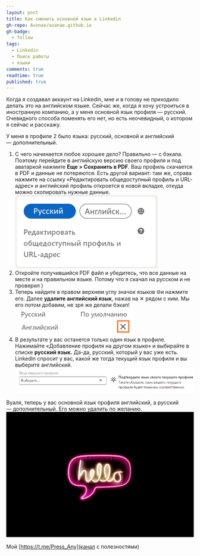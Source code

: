 ```yaml
---
layout: post
title: Как сменить основной язык в Linkedin
gh-repo: Avonae/avanae.github.io
gh-badge:
  - follow
tags:
  - Linkedin
  - Поиск работы
  - языки
comments: true
readtime: true
published: true
---
```

Когда я создавал аккаунт на Linkedin, мне и в голову не приходило делать это на английском языке. Сейчас же, когда я хочу устроиться в иностранную компанию, а у меня основной язык профиля — русский. Очевидного способа поменять его нет, но есть неочевидный, о котором я сейчас и расскажу. 

У меня в профиле 2 было языка: русский, основной и английский — дополнительный. 

1. С чего начинается любое хорошее дело? Правильно — с бэкапа. Поэтому перейдите в английскую версию своего профиля и под аватаркой нажмите **Еще > Сохранить в PDF**. Ваш профиль скачается в PDF и данные не потеряются. 
Есть другой вариант: там же, справа нажмите на ссылку «Редактировать общедоступный профиль и URL-адрес» и английский профиль откроется в новой вкладке, откуда можно скопировать нужные данные.
![2 языка профиля](/assets/img/Linkedin-changing-language/3.png)
2. Откройте получившийся PDF файл и убедитесь, что все данные на месте и на правильном языке. Потому что я скачал на русском и не проверил ) 
3. Теперь найдите в правом верхнем углу значок языков 🌐и нажмите его. Далее **удалите английский язык**, нажав на ✕ рядом с ним. Мы его потом добавим, не зря же делали бэкап!
![удаляем английский](/assets/img/Linkedin-changing-language/2.png)
4. В результате у вас останется только один язык в профиле. Нажимайте «Добавление профиля на другом языке» и выбирайте в списке **русский язык.** Да-да, русский, который у вас уже есть. Linkedin спросит у вас, какой же тогда текущий язык профиля и вы выберите английский.
![выбираем язык](/assets/img/Linkedin-changing-language/1.png)


Вуаля, теперь у вас основной язык профиля английский, а русский — дополнительный. Его можно удалить по желанию.
![Теперь у вас только один язык, ура!](/assets/img/Linkedin-changing-language/hello.jpg)

Мой [https://t.me/Press_Any](канал с полезностями)